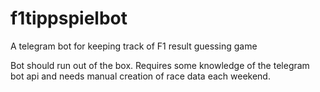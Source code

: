# f1tippspielbot
A telegram bot for keeping track of F1 result guessing game

Bot should run out of the box. Requires some knowledge of the telegram bot api and needs manual creation of race data each weekend.
